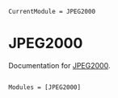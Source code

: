 ```@meta
CurrentModule = JPEG2000
```

# JPEG2000

Documentation for [JPEG2000](https://github.com/ashwani-rathee/JPEG2000.jl).

```@index
```

```@autodocs
Modules = [JPEG2000]
```